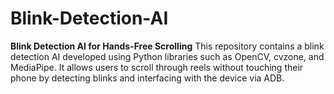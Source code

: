 # Blink-Detection-AI
**Blink Detection AI for Hands-Free Scrolling**  This repository contains a blink detection AI developed using Python libraries such as OpenCV, cvzone, and MediaPipe. It allows users to scroll through reels without touching their phone by detecting blinks and interfacing with the device via ADB. 

